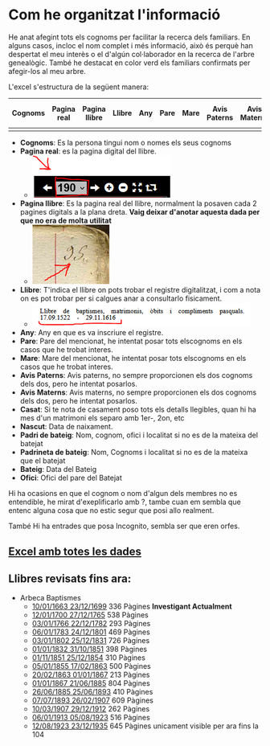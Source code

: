 # Com he organitzat l'informació

He anat afegint tots els cognoms per facilitar la recerca dels familiars. En alguns casos, incloc el nom complet i més informació, això és perquè han despertat el meu interès o el d'algún col·laborador en la recerca de l'arbre genealògic. També he destacat en color verd els familiars confirmats per afegir-los al meu arbre.

L'excel s'estructura de la següent manera:


| Cognoms  | Pagina real | Pagina llibre | Llibre | Any | Pare | Mare | Avis Paterns | Avis Materns | Casat | Nascut | Padri de bateig | Padrineta de bateig | Bateig | Ofici |
| -------- | ----------- | ------------- | ------ | --- | ---- | ---- | ------------ | ------------ | ----- | ------ | --------------- | ------------------- | ------ | ----- |
|          |             |               |        |     |      |      |              |              |       |        |                 |                     |        |       | 

- **Cognoms**: Es la persona tingui nom o nomes els seus cognoms
- **Pagina real**: es la pagina digital del llibre.
  - ![pagina](https://github.com/arbreFamiliar/DadesGenerals/blob/master/Bisbats/Catalunya/Tarragona/guia/pagina.PNG)
- **Pagina llibre**: Es la pagina real del llibre, normalment la posaven cada 2 pagines digitals a la plana dreta. **Vaig deixar d'anotar aquesta dada per que no era de molta utilitat**
  - ![pagina real](https://github.com/arbreFamiliar/DadesGenerals/blob/master/Bisbats/Catalunya/Tarragona/guia/paginar.PNG)
- **Llibre**: T'indica el llibre on pots trobar el registre digitalitzat, i com a nota on es pot trobar per si calgues anar a consultarlo fisicament. 
  - ![llibre](https://github.com/arbreFamiliar/DadesGenerals/blob/master/Bisbats/Catalunya/Tarragona/guia/llibre.PNG)
- **Any**: Any en que es va inscriure el registre.
- **Pare**: Pare del mencionat, he intentat posar tots elscognoms en els casos que he trobat interes.
- **Mare**: Mare del mencionat, he intentat posar tots elscognoms en els casos que he trobat interes.
- **Avis Paterns**: Avis paterns, no sempre proporcionen els dos cognoms dels dos, pero he intentat posarlos.
- **Avis Materns**: Avis materns, no sempre proporcionen els dos cognoms dels dos, pero he intentat posarlos.
- **Casat**: Si te nota de casament poso tots els detalls llegibles, quan hi ha mes d'un matrimoni els separo amb 1er-, 2on, etc
- **Nascut**: Data de naixament.
- **Padri de bateig**: Nom, cognom, ofici i localitat si no es de la mateixa del batejat
- **Padrineta de bateig**: Nom, Cognoms i localitat si no es de la mateixa que el batejat
- **Bateig**: Data del Bateig
- **Ofici**: Ofici del pare del Batejat

Hi ha ocasions en que el cognom o nom d'algun dels membres no es entendible, he mirat d'exeplificarlo amb ?, tambe cuan em sembla que entenc alguna cosa que no estic segur que posi allo realment.

També Hi ha entrades que posa Incognito, sembla ser que eren orfes.

## [Excel amb totes les dades](https://github.com/arbreFamiliar/DadesGenerals/blob/master/Bisbats/Catalunya/Tarragona/Arbeca/Sagraments/Baptismes/Excel/Index_llibres_Digitals.xlsx)

## Llibres revisats fins ara:

- Arbeca Baptismes
  - [10/01/1663 23/12/1699](https://arxiuenlinia.ahat.cat/Document/0000013892) 336 Pàgines **Investigant Actualment**
  - [12/01/1700 27/12/1765](https://arxiuenlinia.ahat.cat/Document/0000019863) 538 Pàgines
  - [03/01/1766 22/12/1782](https://arxiuenlinia.ahat.cat/Document/0000019859) 293 Pàgines
  - [06/01/1783 24/12/1801](https://arxiuenlinia.ahat.cat/Document/0000019861) 469 Pàgines
  - [03/01/1802 25/12/1831](https://arxiuenlinia.ahat.cat/Document/0000019860) 726 Pàgines
  - [01/01/1832 31/10/1851](https://arxiuenlinia.ahat.cat/Document/0000019862) 398 Pàgines
  - [01/11/1851 25/12/1854](https://arxiuenlinia.ahat.cat/Document/0000019912) 310 Pàgines
  - [05/01/1855 17/02/1863](https://arxiuenlinia.ahat.cat/Document/0000019913) 500 Pàgines
  - [20/02/1863 01/01/1867](https://arxiuenlinia.ahat.cat/Document/0000019910) 213 Pàgines
  - [01/01/1867 21/06/1885](https://arxiuenlinia.ahat.cat/Document/0000019911) 804 Pàgines
  - [26/06/1885 25/06/1893](https://arxiuenlinia.ahat.cat/Document/0000019886) 410 Pàgines
  - [07/07/1893 26/02/1907](https://arxiuenlinia.ahat.cat/Document/0000019889) 609 Pàgines
  - [10/03/1907 29/12/1912](https://arxiuenlinia.ahat.cat/Document/0000019883) 262 Pàgines
  - [06/01/1913 05/08/1923](https://arxiuenlinia.ahat.cat/Document/0000019881) 516 Pàgines
  - [12/08/1923 23/12/1935](https://arxiuenlinia.ahat.cat/Document/0000019877) 645 Pàgines unicament visible per ara fins la 104 